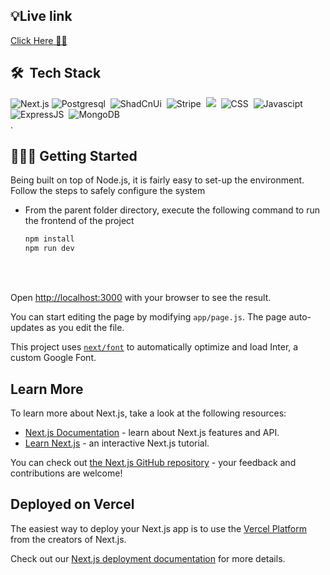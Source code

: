 ## 💡Live link 
<a href="formzy.vercel.app" target="_blank">Click Here ☝🏻</a>

## 🛠️ &nbsp;Tech Stack
![Next.js](https://img.shields.io/badge/Next.js-000000.svg?style=for-the-badge&logo=nextdotjs&logoColor=white)
![Postgresql](https://img.shields.io/badge/PostgreSQL-316192?style=for-the-badge&logo=postgresql&logoColor=white)&nbsp;
![ShadCnUi](https://img.shields.io/badge/shadcn%2Fui-000000?style=for-the-badge&logo=shadcnui&logoColor=white)&nbsp;
![Stripe](https://img.shields.io/badge/Stripe-626CD9?style=for-the-badge&logo=Stripe&logoColor=white)&nbsp;
![](https://img.shields.io/badge/Clerk-6C47FF.svg?style=for-the-badge&logo=Clerk&logoColor=white)&nbsp;
![CSS](https://img.shields.io/badge/Tailwind_CSS-38B2AC?style=for-the-badge&logo=tailwind-css&logoColor=white)&nbsp;
![Javascipt](https://img.shields.io/badge/javascript%20-%23323330.svg?&style=for-the-badge&logo=javascript&logoColor=%23F7DF1E)
![ExpressJS](https://img.shields.io/badge/Express%20js-000000?style=for-the-badge&logo=express&logoColor=white)&nbsp;
![MongoDB](https://img.shields.io/badge/Node%20js-339933?style=for-the-badge&logo=nodedotjs&logoColor=white)&nbsp;
<br>.

## 🧑🏻‍💻 Getting Started

Being built on top of Node.js, it is fairly easy to set-up the environment. Follow the steps to safely configure the system

- From the parent folder directory, execute the following command to run the frontend of the project
    ```sh
    npm install
    npm run dev
    ```
<br><br>

Open [http://localhost:3000](http://localhost:3000) with your browser to see the result.

You can start editing the page by modifying `app/page.js`. The page auto-updates as you edit the file.

This project uses [`next/font`](https://nextjs.org/docs/basic-features/font-optimization) to automatically optimize and load Inter, a custom Google Font.

## Learn More

To learn more about Next.js, take a look at the following resources:

- [Next.js Documentation](https://nextjs.org/docs) - learn about Next.js features and API.
- [Learn Next.js](https://nextjs.org/learn) - an interactive Next.js tutorial.

You can check out [the Next.js GitHub repository](https://github.com/vercel/next.js/) - your feedback and contributions are welcome!

## Deployed on Vercel

The easiest way to deploy your Next.js app is to use the [Vercel Platform](https://vercel.com/new?utm_medium=default-template&filter=next.js&utm_source=create-next-app&utm_campaign=create-next-app-readme) from the creators of Next.js.

Check out our [Next.js deployment documentation](https://nextjs.org/docs/deployment) for more details.

